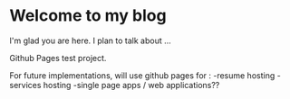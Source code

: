 # Welcome to my blog

I'm glad you are here. I plan to talk about ...

Github Pages test project. 

For future implementations, will use github pages for :
-resume hosting
-services hosting
-single page apps / web applications??
